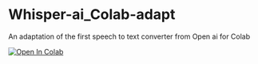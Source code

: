 # Whisper-ai_Colab-adapt
An adaptation of the first speech to text converter from Open ai for Colab

[![Open In Colab](https://colab.research.google.com/assets/colab-badge.svg)](https://colab.research.google.com/github/F-Enix-Origin/Bria-RMBG_Colab-adapt/blob/main/Whisper_Ai_F_Enix.ipynb)
